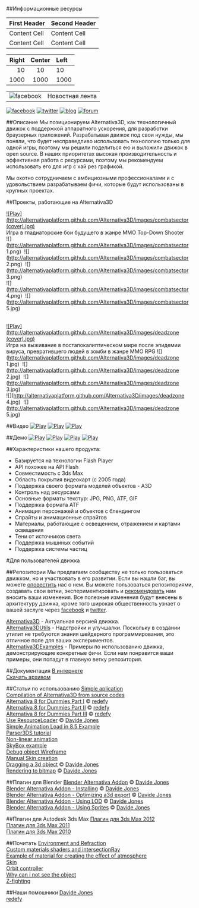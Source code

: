 ##Информационные ресурсы

First Header  | Second Header
------------- | -------------
Content Cell  | Content Cell 
Content Cell  | Content Cell 

| Right | Center | Left  |
| ----: | :----: | :---- |
| 10    | 10     | 10    |
| 1000  | 1000   | 1000  |

<table border="0" bordercolor="white">
 <tr>
  <td> <IMG SRC="http://alternativaplatform.github.com/Alternativa3D/images/facebook.png" ALT="facebook">
  <td> Новостная лента</td>
 </tr>
</table>

[![facebook](http://alternativaplatform.github.com/Alternativa3D/images/facebook.png)](http://www.facebook.com/alternativaplatform)
[![twitter](http://alternativaplatform.github.com/Alternativa3D/images/twitter.png)](https://twitter.com/AltrntivaPltfrm)
[![blog](http://alternativaplatform.github.com/Alternativa3D/images/blog.png)](http://blog.alternativaplatform.com/en/)
[![forum](http://alternativaplatform.github.com/Alternativa3D/images/forum.png)](http://forum.alternativaplatform.com/forums/list.page)

##Описание
Мы позиционируем Alternativa3D, как технологичный движок с поддержкой аппаратного ускорения, для разработки браузерных приложений. Разрабатывая движок под свои нужды, мы поняли, что будет несправедливо использовать технологию только для одной игры, поэтому мы решили поделиться ею и выложили движок в open source. В наших приоритетах высокая производительность и эффективная работа с ресурсами, поэтому мы рекомендуем использовать его для игр с хай рез графикой.

Мы охотно сотрудничаем с амбициозными профессионалами и с удовольствием разрабатываем фичи, которые будут использованы в крупных проектах.

##Проекты, работающие на Alternativa3D

 [![Play](http://alternativaplatform.github.com/Alternativa3D/images/combatsector \(cover\).jpg)](http://game.combatsector.com?instant=1)   
 Игра в гладиаторские бои будущего в жанре MMO Top-Down Shooter   
 ![](http://alternativaplatform.github.com/Alternativa3D/images/combatsector 1.png)&nbsp;
 ![](http://alternativaplatform.github.com/Alternativa3D/images/combatsector 2.png)&nbsp;
 ![](http://alternativaplatform.github.com/Alternativa3D/images/combatsector 3.png)   
 ![](http://alternativaplatform.github.com/Alternativa3D/images/combatsector 4.png)&nbsp;
 ![](http://alternativaplatform.github.com/Alternativa3D/images/combatsector 5.jpg)&nbsp;    
 <br />

 [![Play](http://alternativaplatform.github.com/Alternativa3D/images/deadzone \(cover\).jpg)](http://apps.facebook.com/laststand-deadzone/?fb_source=bookmark_apps&ref=bookmarks&count=0&fb_bmpos=2_0)   
 Игра на выживание в постапокалиптическом мире после эпидемии вируса, превратившего людей в зомби в жанре MMO RPG
 ![](http://alternativaplatform.github.com/Alternativa3D/images/deadzone 1.jpg)&nbsp;
 ![](http://alternativaplatform.github.com/Alternativa3D/images/deadzone 2.jpg)&nbsp;
 ![](http://alternativaplatform.github.com/Alternativa3D/images/deadzone 3.jpg)   
 ![](http://alternativaplatform.github.com/Alternativa3D/images/deadzone 4.jpg)&nbsp;
 ![](http://alternativaplatform.github.com/Alternativa3D/images/deadzone 5.jpg)&nbsp;

##Видео
[![Play](http://alternativaplatform.github.com/Alternativa3D/images/maxracer\(video\).jpg)](http://www.youtube.com/watch?v=tgwi0lWgX8w)
[![Play](http://alternativaplatform.github.com/Alternativa3D/images/metro\(video\).jpg)](http://www.youtube.com/watch?v=Aein6drd_Hk)
[![Play](http://alternativaplatform.github.com/Alternativa3D/images/ostrova\(video\).jpg)](http://www.youtube.com/watch?v=hCXxCD_GYTA)

##Демо
[![Play](http://alternativaplatform.github.com/Alternativa3D/images/maxracer\(swf\).jpg)](http://alternativaplatform.com/ru/demos/crash/)
[![Play](http://alternativaplatform.github.com/Alternativa3D/images/arena\(swf\).jpg)](http://alternativaplatform.com/ru/demos/arena/)
[![Play](http://alternativaplatform.github.com/Alternativa3D/images/crush\(swf\).jpg)](http://alternativaplatform.com/ru/demos/crash/)
[![Play](http://alternativaplatform.github.com/Alternativa3D/images/dir_shadow\(swf\).jpg)](http://wiki.alternativaplatform.com/DirectionalLightShadow_Demo)

##Характеристики нашего продукта:
 - Базируется на технологии Flash Player
 - API похожее на API Flash
 - Совместимость с 3ds Max
 - Область покрытия видеокарт (с 2005 года)
 - Поддержка своего формата моделей объектов - A3D
 - Контроль над ресурсами
 - Основные форматы текстур: JPG, PNG, ATF, GIF
 - Поддержка формата ATF
 - Анимация персонажей и объектов с блендингом
 - Спрайты и анимационные спрайтов
 - Материалы, работающие с освещением, отражением и картами освещения
 - Тени от источников света
 - Поддержка мышиных событий
 - Поддержка системы частиц


#Для пользователей движка

##Репозитории
Мы предлагаем сообществу не только пользоваться движком, но и участвовать в его развитии. Если вы нашли баг, вы можете [оповестить](https://github.com/AlternativaPlatform/Alternativa3D/issues) нас о нем. Вы можете пользоваться репозиториями, создавать свои ветки, экспериментировать и [рекомендовать](https://github.com/AlternativaPlatform/Alternativa3D/pulls) нам вносить ваши изменения. Все полезные изменения будут внесены в архитектуру движка, кроме того широкая общественность узнает о вашей заслуге через [facebook](http://www.facebook.com/alternativaplatform) и [twitter](https://twitter.com/AltrntivaPltfrm).   

[Alternativa3D](https://github.com/AlternativaPlatform/Alternativa3D) - Актуальная версией движка.  
[Alternativa3DUtils](https://github.com/AlternativaPlatform/Alternativa3DUtils) - Надстройки и улучшалки. Поскольку в создании утилит не требуются знания шейдерного программирования, это отличное поле для ваших экспериментов.  
[Alternativa3DExamples](https://github.com/AlternativaPlatform/Alternativa3DExamples) - Примеры по использованию движка, демонстрирующие конкретные фичи. Если нам понравится ваши примеры, они попадут в главную ветку репозитория.  

##Документация
[В интернете](http://alternativaplatform.com/ru/docs/8.32.0/)  
[Скачать архивом](http://alternativaplatform.com/ru/docs/8.32.0/alternativa3d8_help_en.zip)

##Статьи по использованию
[Simple aplication](http://wiki.alternativaplatform.com/Template_Tutorial#Alternativa3D_8)  
[Compilation of Alternativa3D from source codes](http://wiki.alternativaplatform.com/Compilation_of_Alternativa3D_from_source_codes)  
[Alternativa 8 for Dummies Part I](http://wiki.alternativaplatform.com/Alternativa_8_for_Dummies_Part_I) © [redefy](http://redefy.net/)  
[Alternativa 8 for Dummies Part II](http://wiki.alternativaplatform.com/Alternativa_8_for_Dummies_Part_II) © [redefy](http://redefy.net/)  
[Alternativa 8 for Dummies Part III](http://wiki.alternativaplatform.com/Alternativa_8_for_Dummies_Part_III) © [redefy](http://redefy.net/)  
[Use ResourceLoader](http://davidejones.com/blog/1334-alternativa-8-27-0-resourceloader/) © [Davide Jones](http://davidejones.com/)  
[Simple Animation Load in 8.5 Example](http://wiki.alternativaplatform.com/Simple_Animation_Load_in_8.5_Example)  
[Parser3DS tutorial](http://wiki.alternativaplatform.com/Parser3DS_tutorial)  
[Non-linear animation](http://wiki.alternativaplatform.com/Non-linear_animation)  
[SkyBox example](http://wiki.alternativaplatform.com/SkyBox_example)  
[Debug object Wireframe](http://wiki.alternativaplatform.com/Wireframe_example)  
[Manual Skin creation](http://wiki.alternativaplatform.com/Octopus_Demo)  
[Dragging a 3d object](http://davidejones.com/blog/1566-dragging-3d-object-alternativa3d-8/) © [Davide Jones](http://davidejones.com/)  
[Rendering to bitmap](http://davidejones.com/blog/1577-rendering-bitmap-alternativa3d-8/) © [Davide Jones](http://davidejones.com/)

##Плагин для Blender
[Blender Alternativa Addon](https://github.com/davidejones/alternativa3d_tools) © [Davide Jones](http://davidejones.com/)  
[Blender Alternativa Addon - Installing](http://wiki.alternativaplatform.com/Blender_Alternativa_Addon_-_Installing) © [Davide Jones](http://davidejones.com/)  
[Blender Alternativa Addon - Optimizing a3d export](http://wiki.alternativaplatform.com/Blender_Alternativa_Addon_-_Optimizing_a3d_export) © [Davide Jones](http://davidejones.com/)  
[Blender Alternativa Addon - Using LOD](http://wiki.alternativaplatform.com/Blender_Alternativa_Addon_-_Using_LOD) © [Davide Jones](http://davidejones.com/)  
[Blender Alternativa Addon - Using Sprites](http://wiki.alternativaplatform.com/Blender_Alternativa_Addon_-_Using_Sprites) © [Davide Jones](http://davidejones.com/)

##Плагин для Autodesk 3ds Max
[Плагин для 3ds Max 2012](http://alternativaplatform.com/public/plugins_3dsmax2012.zip)  
[Плагин для 3ds Max 2011](http://alternativaplatform.com/public/plugins_3dsmax2011.zip)  
[Плагин для 3ds Max 2010](http://alternativaplatform.com/public/plugins_3dsmax2010.zip)

##Почитать
[Environment and Refraction](http://wiki.alternativaplatform.com/Environment_and_Refraction)  
[Custom materials shaders and intersectionRay](http://wiki.alternativaplatform.com/Custom_materials_shaders_and_intersectionRay)  
[Example of material for creating the effect of atmosphere](http://wiki.alternativaplatform.com/Example_of_material_for_creating_the_effect_of_atmosphere)  
[Skin](http://wiki.alternativaplatform.com/Skin)  
[Orbit controller](http://wiki.alternativaplatform.com/Orbit_controller)  
[Why can i not see the object](http://wiki.alternativaplatform.com/Why_can_i_not_see_the_object)  
[Z-fighting](http://en.wikipedia.org/wiki/Z-fighting)

##Наши помошники
[Davide Jones](http://davidejones.com/)  
[redefy](http://redefy.net/)